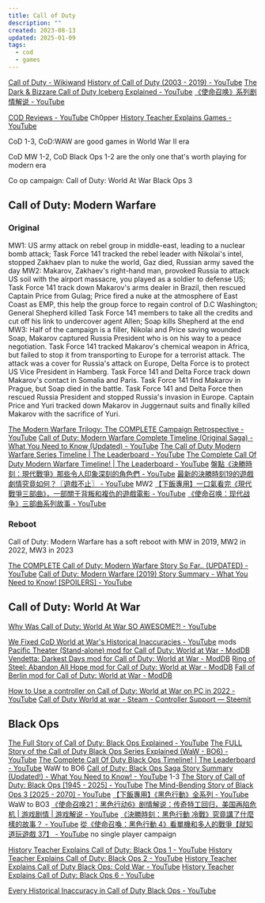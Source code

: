 ```yaml
---
title: Call of Duty
description: ""
created: 2023-08-13
updated: 2025-01-09
tags:
  - cod
  - games
---
```


[Call of Duty - Wikiwand](http://www.wikiwand.com/en/Call_of_Duty)
[History of Call of Duty (2003 - 2019) - YouTube](https://www.youtube.com/watch?v=_I9l261A_fY)
[The Dark & Bizzare Call of Duty Iceberg Explained - YouTube](https://www.youtube.com/watch?v=mZKIqKNimcU)
[《使命召唤》系列剧情解说 - YouTube](https://www.youtube.com/playlist?list=PLr1fPJ7Kq0uZ00pFRWr7umCFIzuD5_3Nn)

[COD Reviews - YouTube](https://www.youtube.com/playlist?list=PLSO9VRapprpePXjuUbON3vPppkDDKO2Li) Ch0pper
[History Teacher Explains Games - YouTube](https://www.youtube.com/playlist?list=PLVTlyjxwKFNlbtePnRxWGCnY42YqEpQWW)

CoD 1-3, CoD:WAW are good games in World War II era

CoD MW 1-2, CoD Black Ops 1-2 are the only one that's worth playing for modern era

Co op campaign:
Call of Duty: World At War
Black Ops 3

## Call of Duty: Modern Warfare

### Original

MW1:
US army attack on rebel group in middle-east, leading to a nuclear bomb attack; Task Force 141 tracked the rebel leader with Nikolai's intel, stopped Zakhaev plan to nuke the world, Gaz died, Russian army saved the day
MW2:
Makarov, Zakhaev's right-hand man, provoked Russia to attack US soil with the airport massacre, you played as a soldier to defense US; Task Force 141 track down Makarov's arms dealer in Brazil, then rescued Captain Price from Gulag; Price fired a nuke at the atmosphere of East Coast as EMP, this help the group force to regain control of D.C Washington; General Shepherd killed Task Force 141 members to take all the credits and cut off his link to undercover agent Allen; Soap kills Shepherd at the end
MW3:
Half of the campaign is a filler, Nikolai and Price saving wounded Soap, Makarov captured Russia President who is on his way to a peace negotiation. Task Force 141 tracked Makarov's chemical weapon in Africa, but failed to stop it from transporting to Europe for a terrorist attack. The attack was a cover for Russia's attack on Europe, Delta Force is to protect US Vice President in Hamberg. Task Force 141 and Delta Force track down Makarov's contact in Somalia and Paris. Task Force 141 find Makarov in Prague, but Soap died in the battle. Task Force 141 and Delta Force then rescued Russia President and stopped Russia's invasion in Europe. Captain Price and Yuri tracked down Makarov in Juggernaut suits and finally killed Makarov with the sacrifice of Yuri.

[The Modern Warfare Trilogy: The COMPLETE Campaign Retrospective - YouTube](https://www.youtube.com/watch?v=XPDG_obtCI8)
[Call of Duty: Modern Warfare Complete Timeline (Original Saga) - What You Need to Know (Updated) - YouTube](https://www.youtube.com/watch?v=01Xum6xVuv4)
[The Call of Duty Modern Warfare Series Timeline | The Leaderboard - YouTube](https://www.youtube.com/watch?v=tr2yBSSGCWY)
[The Complete Call Of Duty Modern Warfare Timeline! | The Leaderboard - YouTube](https://www.youtube.com/watch?v=QamroQe4saM)
[盤點《決勝時刻：現代戰爭》那些令人印象深刻的角色們 - YouTube](https://www.youtube.com/watch?v=y46_cCt2XeI)
[最新的決勝時刻19的遊戲劇情究竟如何？〖遊戲不止〗 - YouTube](https://www.youtube.com/watch?v=Xp6NB19VmhU) MW2
[【下飯專用】一口氣看完《現代戰爭三部曲》，一部關于背叛和複仇的遊戲電影 - YouTube](https://www.youtube.com/watch?v=RGTW0okKIyw)
[《使命召唤：现代战争》三部曲系列故事 - YouTube](https://www.youtube.com/playlist?list=PLYV1uFh2z5idVJYyDxG-LaLDr7ji3A_r9)

### Reboot

Call of Duty: Modern Warfare has a soft reboot with MW in 2019, MW2 in 2022, MW3 in 2023

[The COMPLETE Call of Duty: Modern Warfare Story So Far.. (UPDATED) - YouTube](https://www.youtube.com/watch?v=fogg0k9umI4)
[Call of Duty: Modern Warfare (2019) Story Summary - What You Need to Know! [SPOILERS] - YouTube](https://www.youtube.com/watch?v=gFjGrBoQFaE)

## Call of Duty: World At War

[Why Was Call of Duty: World At War SO AWESOME?! - YouTube](https://www.youtube.com/watch?v=Q2w9QNNfEeU)

[We Fixed CoD World at War's Historical Inaccuracies - YouTube](https://www.youtube.com/watch?v=Sk8bTUwptkw) mods
[Pacific Theater (Stand-alone) mod for Call of Duty: World at War - ModDB](https://www.moddb.com/mods/pacific-theater)
[Vendetta: Darkest Days mod for Call of Duty: World at War - ModDB](https://www.moddb.com/mods/vendetta-darkest-days)
[Ring of Steel: Abandon All Hope mod for Call of Duty: World at War - ModDB](https://www.moddb.com/mods/ring-of-steel-abandon-all-hope)
[Fall of Berlin mod for Call of Duty: World at War - ModDB](https://www.moddb.com/mods/fall-of-berlin)

[How to Use a controller on Call of Duty: World at War on PC in 2022 - YouTube](https://www.youtube.com/watch?v=2ugTvHs4kdw)
[Call of Duty World at war - Steam - Controller Support — Steemit](https://steemit.com/callofdutyworldatwar/@foerl/call-of-duty-world-at-war-steam-controller-support)

## Black Ops

[The Full Story of Call of Duty: Black Ops Explained - YouTube](https://www.youtube.com/watch?v=C4DeGm4clNc)
[The FULL Story of the Call of Duty Black Ops Series Explained (WaW - BO6) - YouTube](https://www.youtube.com/watch?v=Wt2WVbk9pmI)
[The Complete Call Of Duty Black Ops Timeline! | The Leaderboard - YouTube](https://www.youtube.com/watch?v=VREdGycb_zs) WaW to BO6
[Call of Duty: Black Ops Saga Story Summary (Updated!) - What You Need to Know! - YouTube](https://www.youtube.com/watch?v=ta-v3Kr5qC0) 1-3
[The Story of Call of Duty: Black Ops [1945 - 2025] - YouTube](https://www.youtube.com/watch?v=5YweaEfNwMI)
[The Mind-Bending Story of Black Ops 3 [2025 - 2070] - YouTube](https://www.youtube.com/watch?v=yNbA4OCWuDk)
[【下飯專用】《黑色行動》全系列 - YouTube](https://www.youtube.com/watch?v=EZ57tACEv9A) WaW to BO3
[《使命召唤21：黑色行动6》剧情解说：传奇特工回归，美国再陷危机 | 游戏剧情 | 游戏解说 - YouTube](https://www.youtube.com/watch?v=qweduYG1Jbw)
[《決勝時刻：黑色行動 冷戰》究竟講了什麼樣的故事？ - YouTube](https://www.youtube.com/watch?v=A8wxVi_j7Cs)
[從《使命召喚：黑色行動 4》看單機和多人的戰爭【就知道玩遊戲 37】 - YouTube](https://www.youtube.com/watch?v=8WWbVgs6ct8) no single player campaign

[History Teacher Explains Call of Duty: Black Ops 1 - YouTube](https://www.youtube.com/watch?v=egVIwRDNMn8)
[History Teacher Explains Call of Duty: Black Ops 2 - YouTube](https://www.youtube.com/watch?v=yiicg3lbPmg)
[History Teacher Explains Call of Duty Black Ops: Cold War - YouTube](https://www.youtube.com/watch?v=cj1jP2DW1Jo)
[History Teacher Explains Call of Duty: Black Ops 6 - YouTube](https://www.youtube.com/watch?v=aMStWOdoB6w)

[Every Historical Inaccuracy in Call of Duty Black Ops - YouTube](https://www.youtube.com/watch?v=TjrHnRZ4tjU)
